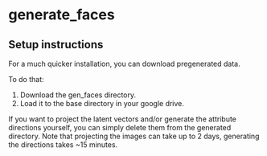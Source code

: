 # generate_faces

## Setup instructions

For a much quicker installation, you can download pregenerated data.

To do that: 

1. Download the gen_faces directory.
2. Load it to the base directory in your google drive.

If you want to project the latent vectors and/or generate the 
attribute directions yourself, you can simply delete them from the generated
directory. Note that projecting the images can take up to 2 days, generating the 
directions takes ~15 minutes.
